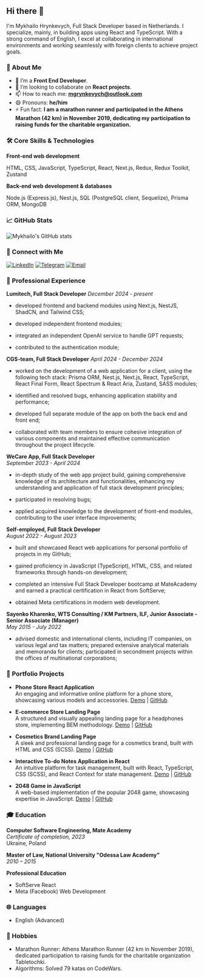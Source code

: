 ## Hi there 👋

I'm Mykhailo Hrynkevych, Full Stack Developer based in Netherlands. I specialize, mainly, in building apps using React and TypeScript. With a strong command of English, I excel at collaborating in international environments and working seamlessly with foreign clients to achieve project goals.

### 🚀 About Me

- 🔭 I’m a **Front End Developer**.
- 👯 I’m looking to collaborate on **React projects**.
- 📫 How to reach me: **mgrynkevych@outlook.com**
- 😄 Pronouns: **he/him**
- ⚡ Fun fact: **I am a marathon runner and participated in the Athens Marathon (42 km) in November 2019, dedicating my participation to raising funds for the charitable organization.**

### 🛠️ Core Skills & Technologies

**Front-end web development**

HTML, CSS, JavaScript, TypeScript, React, Next.js, Redux, Redux Toolkit, Zustand

**Back-end web development & databases**

Node.js (Express.js), Nest.js, SQL (PostgreSQL client, Sequelize), Prisma ORM, MongoDB

### 📈 GitHub Stats
![Mykhailo's GitHub stats](https://github-readme-stats.vercel.app/api?username=hrynkevych&show_icons=true&theme=radical)

### 🔗 Connect with Me
[![LinkedIn](https://img.shields.io/badge/LinkedIn-0077B5?style=for-the-badge&logo=linkedin&logoColor=white)](https://www.linkedin.com/in/michael-hrynkevych-222279104/)
[![Telegram](https://img.shields.io/badge/Telegram-2CA5E0?style=for-the-badge&logo=telegram&logoColor=white)](https://t.me/hrynkevych)
[![Email](https://img.shields.io/badge/Email-D14836?style=for-the-badge&logo=gmail&logoColor=white)](mailto:mgrynkevych@outlook.com)

### 💼 Professional Experience

**Lumitech, Full Stack Developer** 
*December 2024 - present*

- developed frontend and backend modules using Next.js, NestJS, ShadCN, and Tailwind CSS;
  
- developed independent frontend modules;
  
- integrated an independent OpenAI service to handle GPT requests;
  
- contributed to the authentication module;

**CGS-team, Full Stack Developer** 
*April 2024 - December 2024*

- worked on the development of a web application for a client, using the following tech stack: Prisma ORM, Nest.js, Next.js, React, TypeScript, React Final Form, React Spectrum & React Aria, Zustand, SASS modules;

- identified and resolved bugs, enhancing application stability and performance;

- developed full separate module of the app on both the back end and front end;

- collaborated with team members to ensure cohesive integration of various components and maintained effective communication throughout the project lifecycle.

**WeCare App, Full Stack Developer**  
*September 2023 - April 2024*

- in-depth study of the web app project build, gaining comprehensive knowledge of its architecture and functionalities, enhancing my understanding and application of full stack development principles;

- participated in resolving bugs;

- applied acquired knowledge to the development of front-end modules, contributing to the user interface improvements;

**Self-employed, Full Stack Developer**  
*August 2022 - August 2023* 

- built and showcased React web applications for personal portfolio of projects in my GitHub;

- gained proficiency in JavaScript (TypeScript), HTML, CSS, and related frameworks through hands-on development;

- completed an intensive Full Stack Developer bootcamp at MateAcademy and earned a practical certification in React from SoftServe;

- obtained Meta certifications in modern web development.

**Sayenko Kharenko, WTS Consulting / KM Partners, ILF, Junior Associate - Senior Associate (Manager)**  
*May 2015 - July 2022* 

- advised domestic and international clients, including IT companies, on various legal and tax matters; prepared extensive analytical materials and memoranda for clients; participated in secondment projects within the offices of multinational corporations;

### 💼 Portfolio Projects

- **Phone Store React Application**  
  An engaging and informative online platform for a phone store, showcasing various models and accessories.
  [Demo](https://hrynkevych.github.io/react_phone_app/) | [GitHub](https://github.com/hrynkevych/react_phone_app)

- **E-commerce Store Landing Page**  
  A structured and visually appealing landing page for a headphones store, implementing BEM methodology.
  [Demo](https://hrynkevych.github.io/layout_miami/) | [GitHub](https://github.com/hrynkevych/headphones)

- **Cosmetics Brand Landing Page**  
  A sleek and professional landing page for a cosmetics brand, built with HTML and CSS (SCSS).
  [Demo](https://hrynkevych.github.io/Eco_cosmetics/) | [GitHub](https://github.com/hrynkevych/eco_cosm)

- **Interactive To-do Notes Application in React**  
  An intuitive platform for task management, built with React, TypeScript, CSS (SCSS), and React Context for state management.
  [Demo](https://hrynkevych.github.io/react_todo-app-with-api/) | [GitHub](https://github.com/hrynkevych/react_todo_app)

- **2048 Game in JavaScript**  
  A web-based implementation of the popular 2048 game, showcasing expertise in JavaScript.
  [Demo](https://hrynkevych.github.io/js_2048_game/) | [GitHub](https://github.com/hrynkevych/2048_js_game)

### 🎓 Education

**Computer Software Engineering, Mate Academy**  
*Certificate of completion, 2023*  
Ukraine, Poland

**Master of Law, National University "Odessa Law Academy"**  
*2010 – 2015*  

**Professional Education**
- SoftServe React
- Meta (Facebook) Web Development

### 🌐 Languages
- English (Advanced)

### 🎯 Hobbies
- Marathon Runner: Athens Marathon Runner (42 km in November 2019), dedicated participation to raising funds for the charitable organization Tabletochki.
- Algorithms: Solved 79 katas on CodeWars.
